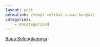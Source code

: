 ```yaml
---
layout: post
permalink: /mimpi-melihat-nanas-banyak/
categories:
    - Uncategorized
---
```


[Baca Selengkapnya](/09)